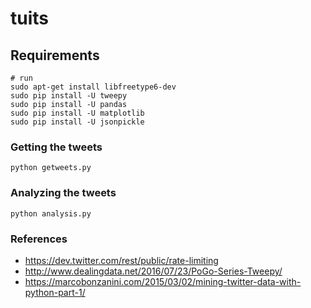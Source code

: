 # tuits

Requirements
---
    # run
    sudo apt-get install libfreetype6-dev 
    sudo pip install -U tweepy 
    sudo pip install -U pandas 
    sudo pip install -U matplotlib
    sudo pip install -U jsonpickle



### Getting the tweets
 
    python getweets.py
 
### Analyzing the tweets
 
    python analysis.py
    
    
    
### References
- https://dev.twitter.com/rest/public/rate-limiting
- http://www.dealingdata.net/2016/07/23/PoGo-Series-Tweepy/
- https://marcobonzanini.com/2015/03/02/mining-twitter-data-with-python-part-1/
